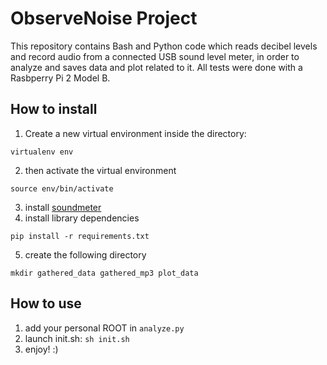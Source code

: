 # ObserveNoise Project

This repository contains Bash and Python code which reads decibel levels and record audio from a connected USB sound level meter, in order to analyze and saves data and plot related to it. All tests were done with a Rasbperry Pi 2 Model B.

## How to install

 1. Create a new virtual environment inside the directory:
 ```
 virtualenv env
 ```
 2. then activate the virtual environment  
 ```
 source env/bin/activate
 ```
 3. install [soundmeter](https://github.com/shichao-an/soundmeter)
 4. install library dependencies
 ```
 pip install -r requirements.txt
 ```
 5. create the following directory
 ```
 mkdir gathered_data gathered_mp3 plot_data
 ```
## How to use
1. add your personal ROOT in `analyze.py`
2. launch init.sh: `sh init.sh`
3. enjoy! :)
